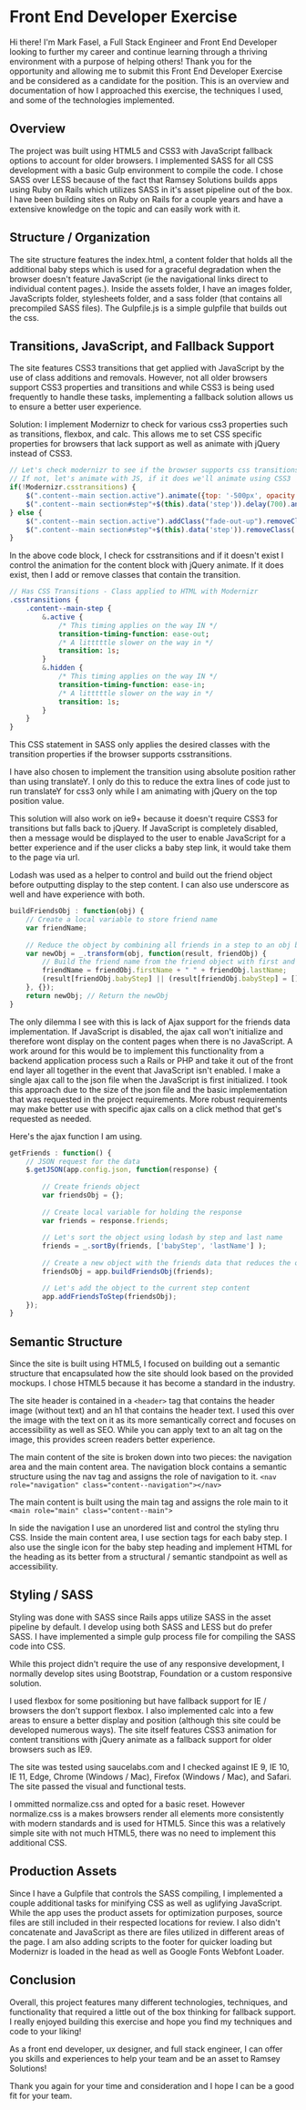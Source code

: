 # Front End Developer Exercise

Hi there! I'm Mark Fasel, a Full Stack Engineer and Front End Developer looking to further my career and continue learning through a thriving environment with a purpose of helping others! Thank you for the opportunity and allowing me to submit this Front End Developer Exercise and be considered as a candidate for the position. This is an overview and documentation of how I approached this exercise, the techniques I used, and some of the technologies implemented.

## Overview

The project was built using HTML5 and CSS3 with JavaScript fallback options to account for older browsers. I implemented SASS for all CSS development with a basic Gulp environment to compile the code. I chose SASS over LESS because of the fact that Ramsey Solutions builds apps using Ruby on Rails which utilizes SASS in it's asset pipeline out of the box. I have been building sites on Ruby on Rails for a couple years and have a extensive knowledge on the topic and can easily work with it.

## Structure / Organization

The site structure features the index.html, a content folder that holds all the additional baby steps which is used for a graceful degradation when the browser doesn't feature JavaScript (ie the navigational links direct to individual content pages.). Inside the assets folder, I have an images folder, JavaScripts folder, stylesheets folder, and a sass folder (that contains all precompiled SASS files). The Gulpfile.js is a simple gulpfile that builds out the css.

## Transitions, JavaScript, and Fallback Support

The site features CSS3 transitions that get applied with JavaScript by the use of class additions and removals. However, not all older browsers support CSS3 properties and transitions and while CSS3 is being used frequently to handle these tasks, implementing a fallback solution allows us to ensure a better user experience.

Solution: I implement Modernizr to check for various css3 properties such as transitions, flexbox, and calc. This allows me to set CSS specific properties for browsers that lack support as well as animate with jQuery instead of CSS3. 

```javascript
// Let's check modernizr to see if the browser supports css transitions. 
// If not, let's animate with JS, if it does we'll animate using CSS3
if(!Modernizr.csstransitions) { 
	$(".content--main section.active").animate({top: '-500px', opacity: 0}, {duration: 700, easing: 'easeInQuart'}).removeClass("active");
	$(".content--main section#step"+$(this).data('step')).delay(700).animate({top: '0' , opacity: 1}, {duration: 700, easing: 'easeOutQuart'}).addClass("active");
} else {
	$(".content--main section.active").addClass("fade-out-up").removeClass("active"); // Remove from section
	$(".content--main section#step"+$(this).data('step')).removeClass('hidden').addClass("active");
}	
```
In the above code block, I check for csstransitions and if it doesn't exist I control the animation for the content block with jQuery animate. If it does exist, then I add or remove classes that contain the transition.

```sass
// Has CSS Transitions - Class applied to HTML with Modernizr
.csstransitions {
	.content--main-step {
		&.active {
			/* This timing applies on the way IN */
			transition-timing-function: ease-out;
			/* A litttttle slower on the way in */
			transition: 1s;
	    }
	    &.hidden {
			/* This timing applies on the way IN */
			transition-timing-function: ease-in;
			/* A litttttle slower on the way in */
			transition: 1s;
		}
	}
}
```
This CSS statement in SASS only applies the desired classes with the transition properties if the browser supports csstransitions.

I have also chosen to implement the transition using absolute position rather than using translateY. I only do this to reduce the extra lines of code just to run translateY for css3 only while I am animating with jQuery on the top position value.

This solution will also work on ie9+ because it doesn't require CSS3 for transitions but falls back to jQuery. If JavaScript is completely disabled, then a message would be displayed to the user to enable JavaScript for a better experience and if the user clicks a baby step link, it would take them to the page via url.

Lodash was used as a helper to control and build out the friend object before outputting display to the step content. I can also use underscore as well and have experience with both.

```javascript
buildFriendsObj : function(obj) {
	// Create a local variable to store friend name
	var friendName;
	
	// Reduce the object by combining all friends in a step to an obj based off the step number - using transform, but reduce could also be used and would require returning the result
  	var newObj = _.transform(obj, function(result, friendObj) {
	  	// Build the friend name from the friend object with first and last name
		friendName = friendObj.firstName + " " + friendObj.lastName;
		(result[friendObj.babyStep] || (result[friendObj.babyStep] = [])).push(friendName); // Push the names in the step obj
	}, {});
	return newObj; // Return the newObj
}
```

The only dilemma I see with this is lack of Ajax support for the friends data implementation. If JavaScript is disabled, the ajax call won't initialize and therefore wont display on the content pages when there is no JavaScript. A work around for this would be to implement this functionality from a backend application process such a Rails or PHP and take it out of the front end layer all together in the event that JavaScript isn't enabled. I make a single ajax call to the json file when the JavaScript is first initialized. I took this approach due to the size of the json file and the basic implementation that was requested in the project requirements. More robust requirements may make better use with specific ajax calls on a click method that get's requested as needed.

Here's the ajax function I am using.

```javascript
getFriends : function() {	    
    // JSON request for the data
    $.getJSON(app.config.json, function(response) {
        
        // Create friends object
        var friendsObj = {};
        
        // Create local variable for holding the response
        var friends = response.friends;
        
        // Let's sort the object using lodash by step and last name
        friends = _.sortBy(friends, ['babyStep', 'lastName'] );
        
        // Create a new object with the friends data that reduces the obj and sorts it by step
        friendsObj = app.buildFriendsObj(friends);

        // Let's add the object to the current step content
        app.addFriendsToStep(friendsObj);
	});
}
```

## Semantic Structure

Since the site is built using HTML5, I focused on building out a semantic structure that encapsulated how the site should look based on the provided mockups. I chose HTML5 because it has become a standard in the industry. 

The site header is contained in a ``<header>`` tag that contains the header image (without text) and an h1 that contains the header text. I used this over the image with the text on it as its more semantically correct and focuses on accessibility as well as SEO. While you can apply text to an alt tag on the image, this provides screen readers better experience.

The main content of the site is broken down into two pieces: the navigation area and the main content area. The navigation block contains a semantic structure using the nav tag and assigns the role of navigation to it.
``<nav role="navigation" class="content--navigation"></nav>``

The main content is built using the main tag and assigns the role main to it ``<main role="main" class="content--main">``

In side the navigation I use an unordered list and control the styling thru CSS. Inside the main content area, I use section tags for each baby step. I also use the single icon for the baby step heading and implement HTML for the heading as its better from a structural / semantic standpoint as well as accessibility.

## Styling / SASS

Styling was done with SASS since Rails apps utilize SASS in the asset pipeline by default. I develop using both SASS and LESS but do prefer SASS. I have implemented a simple gulp process file for compiling the SASS code into CSS. 

While this project didn't require the use of any responsive development, I normally develop sites using Bootstrap, Foundation or a custom responsive solution.

I used flexbox for some positioning but have fallback support for IE / browsers the don't support flexbox. I also implemented calc into a few areas to ensure a better display and position (although this site could be developed numerous ways). The site itself features CSS3 animation for content transitions with jQuery animate as a fallback support for older browsers such as IE9.

The site was tested using saucelabs.com and I checked against IE 9, IE 10, IE 11, Edge, Chrome (Windows / Mac), Firefox (Windows / Mac), and Safari. The site passed the visual and functional tests.

I ommitted normalize.css and opted for a basic reset. However normalize.css is a makes browsers render all elements more consistently with modern standards and is used for HTML5. Since this was a relatively simple site with not much HTML5, there was no need to implement this additional CSS.

## Production Assets

Since I have a Gulpfile that controls the SASS compiling, I implemented a couple additional tasks for minifying CSS as well as uglifying JavaScript. While the app uses the product assets for optimization purposes, source files are still included in their respected locations for review. I also didn't concatenate and JavaScript as there are files utilized in different areas of the page. I am also adding scripts to the footer for quicker loading but Modernizr is loaded in the head as well as Google Fonts Webfont Loader.

## Conclusion

Overall, this project features many different technologies, techniques, and functionality that required a little out of the box thinking for fallback support. I really enjoyed building this exercise and hope you find my techniques and code to your liking!

As a front end developer, ux designer, and full stack engineer, I can offer you skills and experiences to help your team and be an asset to Ramsey Solutions!

Thank you again for your time and consideration and I hope I can be a good fit for your team.
